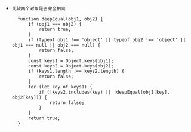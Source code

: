 * `比较两个对象是否完全相同`

        function deepEqual(obj1, obj2) {
            if (obj1 === obj2) {
                return true;
            }
            if (typeof obj1 !== 'object' || typeof obj2 !== 'object' || obj1 === null || obj2 === null) {
                return false;
            }
            const keys1 = Object.keys(obj1);
            const keys2 = Object.keys(obj2);
            if (keys1.length !== keys2.length) {
                return false;
            }
            for (let key of keys1) {
                if (!keys2.includes(key) || !deepEqual(obj1[key], obj2[key])) {
                    return false;
                }
            }
            return true;
        }
